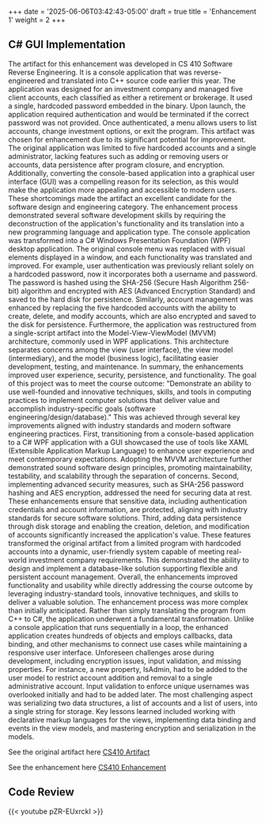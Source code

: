 +++
date = '2025-06-06T03:42:43-05:00'
draft = true
title = 'Enhancement 1'
weight = 2
+++
## C# GUI Implementation



<!--more-->


The artifact for this enhancement was developed in CS 410 Software Reverse Engineering. It is a console application that was reverse-engineered and translated into C++ source code earlier this year. The application was designed for an investment company and managed five client accounts, each classified as either a retirement or brokerage. It used a single, hardcoded password embedded in the binary. Upon launch, the application required authentication and would be terminated if the correct password was not provided. Once authenticated, a menu allows users to list accounts, change investment options, or exit the program.
This artifact was chosen for enhancement due to its significant potential for improvement. The original application was limited to five hardcoded accounts and a single administrator, lacking features such as adding or removing users or accounts, data persistence after program closure, and encryption. Additionally, converting the console-based application into a graphical user interface (GUI) was a compelling reason for its selection, as this would make the application more appealing and accessible to modern users. These shortcomings made the artifact an excellent candidate for the software design and engineering category.
The enhancement process demonstrated several software development skills by requiring the deconstruction of the application's functionality and its translation into a new programming language and application type. The console application was transformed into a C# Windows Presentation Foundation (WPF) desktop application. The original console menu was replaced with visual elements displayed in a window, and each functionality was translated and improved. For example, user authentication was previously reliant solely on a hardcoded password, now it incorporates both a username and password. The password is hashed using the SHA-256 (Secure Hash Algorithm 256-bit) algorithm and encrypted with AES (Advanced Encryption Standard) and saved to the hard disk for persistence. Similarly, account management was enhanced by replacing the five hardcoded accounts with the ability to create, delete, and modify accounts, which are also encrypted and saved to the disk for persistence. Furthermore, the application was restructured from a single-script artifact into the Model-View-ViewModel (MVVM) architecture, commonly used in WPF applications. This architecture separates concerns among the view (user interface), the view model (intermediary), and the model (business logic), facilitating easier development, testing, and maintenance. In summary, the enhancements improved user experience, security, persistence, and functionality.
The goal of this project was to meet the course outcome: "Demonstrate an ability to use well-founded and innovative techniques, skills, and tools in computing practices to implement computer solutions that deliver value and accomplish industry-specific goals (software engineering/design/database)." This was achieved through several key improvements aligned with industry standards and modern software engineering practices. First, transitioning from a console-based application to a C# WPF application with a GUI showcased the use of tools like XAML (Extensible Application Markup Language) to enhance user experience and meet contemporary expectations. Adopting the MVVM architecture further demonstrated sound software design principles, promoting maintainability, testability, and scalability through the separation of concerns.
Second, implementing advanced security measures, such as SHA-256 password hashing and AES encryption, addressed the need for securing data at rest. These enhancements ensure that sensitive data, including authentication credentials and account information, are protected, aligning with industry standards for secure software solutions. Third, adding data persistence through disk storage and enabling the creation, deletion, and modification of accounts significantly increased the application's value. These features transformed the original artifact from a limited program with hardcoded accounts into a dynamic, user-friendly system capable of meeting real-world investment company requirements. This demonstrated the ability to design and implement a database-like solution supporting flexible and persistent account management. Overall, the enhancements improved functionality and usability while directly addressing the course outcome by leveraging industry-standard tools, innovative techniques, and skills to deliver a valuable solution.
The enhancement process was more complex than initially anticipated. Rather than simply translating the program from C++ to C#, the application underwent a fundamental transformation. Unlike a console application that runs sequentially in a loop, the enhanced application creates hundreds of objects and employs callbacks, data binding, and other mechanisms to connect use cases while maintaining a responsive user interface. Unforeseen challenges arose during development, including encryption issues, input validation, and missing properties. For instance, a new property, IsAdmin, had to be added to the user model to restrict account addition and removal to a single administrative account. Input validation to enforce unique usernames was overlooked initially and had to be added later. The most challenging aspect was serializing two data structures, a list of accounts and a list of users, into a single string for storage. Key lessons learned included working with declarative markup languages for the views, implementing data binding and events in the view models, and mastering encryption and serialization in the models.



See the original artifact here [CS410 Artifact](https://github.com/mufg80/CS_410_ReverseEngineering)

See the enhancement here [CS410 Enhancement](https://github.com/mufg80/CS410_Enhancement_InvestmentAccounts)

## **Code Review**

{{< youtube pZR-EUxrckI >}}


